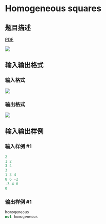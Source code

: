 # Homogeneous squares

## 题目描述

[problemUrl]: https://uva.onlinejudge.org/index.php?option=com_onlinejudge&Itemid=8&category=22&page=show_problem&problem=1996

[PDF](https://uva.onlinejudge.org/external/110/p11055.pdf)

![](https://cdn.luogu.com.cn/upload/vjudge_pic/UVA11055/c96763ff8264598f4836cfd32e361834fb4c92af.png)

## 输入输出格式

### 输入格式

![](https://cdn.luogu.com.cn/upload/vjudge_pic/UVA11055/0164cead9cce0158c8d72330faa6c89d936f8974.png)

### 输出格式

![](https://cdn.luogu.com.cn/upload/vjudge_pic/UVA11055/40bbb8a85ad525d3ab2b2914dfa40644d020f7a3.png)

## 输入输出样例

### 输入样例 #1

```cpp
2
1 2
3 4
3
1 3 4
8 6 -2
-3 4 0
0
```


### 输出样例 #1

```cpp
homogeneous
not homogeneous
```


